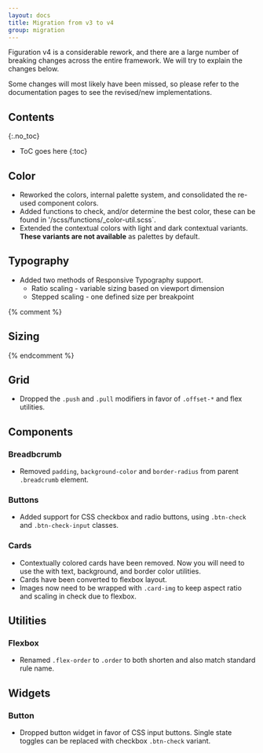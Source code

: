 ```yaml
---
layout: docs
title: Migration from v3 to v4
group: migration
---
```


Figuration v4 is a considerable rework, and there are a large number of breaking changes across the entire framework.  We will try to explain the changes below.

Some changes will most likely have been missed, so please refer to the documentation pages to see the revised/new implementations.


## Contents
{:.no_toc}

* ToC goes here
{:toc}

## Color
- Reworked the colors, internal palette system, and consolidated the re-used component colors.
- Added functions to check, and/or determine the best color, these can be found in '/scss/functions/_color-util.scss`.
- Extended the contextual colors with light and dark contextual variants.  **These variants are not available** as palettes by default.

## Typography
- Added two methods of Responsive Typography support.
  - Ratio scaling - variable sizing based on viewport dimension
  - Stepped scaling - one defined size per breakpoint

{% comment %}
## Sizing
{% endcomment %}

## Grid
- Dropped the `.push` and `.pull` modifiers in favor of `.offset-*` and flex utilities.

## Components

### Breadbcrumb
- Removed `padding`, `background-color` and `border-radius` from parent `.breadcrumb` element.

### Buttons
- Added support for CSS checkbox and radio buttons, using `.btn-check` and `.btn-check-input` classes.

### Cards
- Contextually colored cards have been removed. Now you will need to use the with text, background, and border color utilities.
- Cards have been converted to flexbox layout.
- Images now need to be wrapped with `.card-img` to keep aspect ratio and scaling in check due to flexbox.

## Utilities

### Flexbox
- Renamed `.flex-order` to `.order` to both shorten and also match standard rule name.

## Widgets

### Button
- Dropped button widget in favor of CSS input buttons.  Single state toggles can be replaced with checkbox `.btn-check` variant.